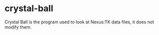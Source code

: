 crystal-ball
============

Crystal Ball is the program used to look at Nexus:TK data files, it does not modify them.
